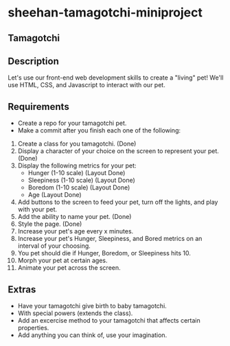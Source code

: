 # sheehan-tamagotchi-miniproject

## Tamagotchi

## Description

Let's use our front-end web development skills to create a "living" pet! We'll use HTML, CSS, and Javascript to interact with our pet.

## Requirements

- Create a repo for your tamagotchi pet.
- Make a commit after you finish each one of the following:

1. Create a class for you tamagotchi. (Done)
2. Display a character of your choice on the screen to represent your pet. (Done)
3. Display the following metrics for your pet:
	- Hunger (1-10 scale) (Layout Done)
	- Sleepiness (1-10 scale) (Layout Done)
	- Boredom (1-10 scale) (Layout Done)
	- Age (Layout Done)
4. Add buttons to the screen to feed your pet, turn off the lights, and play with your pet.
5. Add the ability to name your pet. (Done)
6. Style the page. (Done)
7. Increase your pet's age every x minutes.
8. Increase your pet's Hunger, Sleepiness, and Bored metrics on an interval of your choosing.
9. You pet should die if Hunger, Boredom, or Sleepiness hits 10.
10. Morph your pet at certain ages.
11. Animate your pet across the screen.

## Extras

- Have your tamagotchi give birth to baby tamagotchi.
- With special powers (extends the class).
- Add an excercise method to your tamagotchi that affects certain properties.
- Add anything you can think of, use your imagination.
